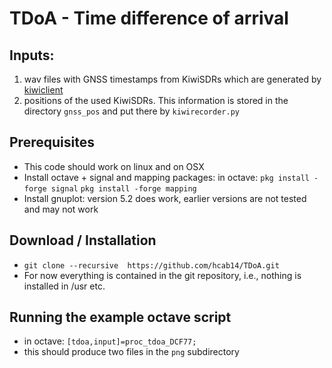 # TDoA - Time difference of arrival

## Inputs:

1. wav files with GNSS timestamps from KiwiSDRs which are generated by [kiwiclient](https://github.com/jks-prv/kiwiclient/tree/jks-v0.1)
2. positions of the used KiwiSDRs. This information is stored in the directory `gnss_pos` and put there by `kiwirecorder.py`

## Prerequisites
* This code should work on linux and on OSX
* Install octave + signal and mapping packages: in octave: `pkg install -forge signal` `pkg install -forge mapping`
* Install gnuplot: version 5.2 does work, earlier versions are not tested and may not work

## Download / Installation
* `git clone --recursive  https://github.com/hcab14/TDoA.git`
* For now everything is contained in the git repository, i.e., nothing is installed in /usr etc.

## Running the example octave script
* in octave: `[tdoa,input]=proc_tdoa_DCF77;`
* this should produce two files in the `png` subdirectory
